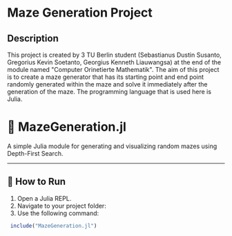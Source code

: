 # Maze Generation Project
## Description
This project is created by 3 TU Berlin student (Sebastianus Dustin Susanto, Gregorius Kevin Soetanto, Georgius Kenneth Liauwangsa) at the end of the module named "Computer Orinetierte Mathematik". The aim of this project is to create a maze generator that has its starting point and end point randomly generated within the maze and solve it immediately after the generation of the maze. The programming language that is used here is Julia.
# 🧩 MazeGeneration.jl

A simple Julia module for generating and visualizing random mazes using Depth-First Search.

---

## 🚀 How to Run

1. Open a Julia REPL.
2. Navigate to your project folder:
3. Use the following command:

```julia
 include("MazeGeneration.jl")




